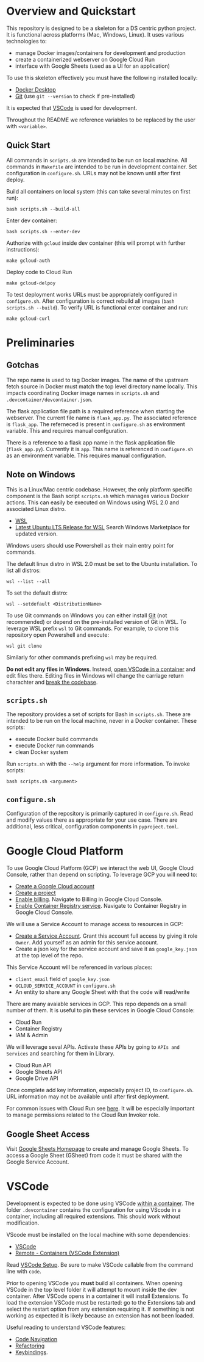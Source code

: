 # Overview and Quickstart
This repository is designed to be a skeleton for a DS centric python project. It is functional across platforms (Mac, Windows, Linux). It uses various technologies to:
- manage Docker images/containers for development and production
- create a containerized webserver on Google Cloud Run
- interface with Google Sheets (used as a UI for an application)

To use this skeleton effectively you must have the following installed locally:
- [Docker Desktop](https://www.docker.com/get-started)
- [Git](https://git-scm.com/book/en/v2/Getting-Started-Installing-Git) (use `git --version` to check if pre-installed)

It is expected that [VSCode](#vscode) is used for development.

Throughout the README we reference variables to be replaced by the user with `<variable>`.

## Quick Start
All commands in `scripts.sh` are intended to be run on local machine.
All commands in `Makefile` are intended to be run in development container.
Set configuration in `configure.sh`. URLs may not be known until after first deploy.

Build all containers on local system (this can take several minutes on first run):
```
bash scripts.sh --build-all
```
Enter dev container:
```
bash scripts.sh --enter-dev
```
Authorize with `gcloud` inside dev container (this will prompt with further instructions):
```
make gcloud-auth
```
Deploy code to Cloud Run
```
make gcloud-delpoy
```

To test deployment works URLs must be appropriately configured in `configure.sh`.
After configuration is correct rebuild all images (`bash scripts.sh --build`).
To verify URL is functional enter container and run:
```
make gcloud-curl
```

# Preliminaries
## Gotchas
The repo name is used to tag Docker images.
The name of the upstream fetch source in Docker must match the top level directory name locally.
This impacts coordinating Docker image names in `scripts.sh` and `.devcontainer/devcontainer.json`.

The flask application file path is a required reference when starting the webserver.
The current file name is `flask_app.py`. The associated reference is `flask_app`.
The referneced is present in `configure.sh` as environment variable.
This and requires manual confguration.

There is a reference to a flask app name in the flask application file (`flask_app.py`).
Currently it is `app`.
This name is referenced in `configure.sh` as an environment variable.
This requires manual configuration.

## Note on Windows
This is a Linux/Mac centric codebase. 
However, the only platform specific component is the Bash script `scripts.sh` which manages various Docker actions.
This can easily be executed on Windows using WSL 2.0 and associated Linux distro.
- [WSL](https://docs.microsoft.com/en-us/windows/wsl/install-win10)
- [Latest Ubuntu LTS Release for WSL](https://www.microsoft.com/en-us/p/ubuntu-2004-lts/9n6svws3rx71) Search Windows Marketplace for updated version.

Windows users should use Powershell as their main entry point for commands.

The default linux distro in WSL 2.0 must be set to the Ubuntu installation.
To list all distros:
```
wsl --list --all
```
To set the default distro:
```
wsl --setdefault <DistributionName>
```

To use Git commands on Windows you can either install [Git](https://git-scm.com/book/en/v2/Getting-Started-Installing-Git) (not recommended) or depend on the pre-installed version of Git in WSL.
To leverage WSL prefix `wsl` to Git commands. For example, to clone this repository open Powershell and execute:
```
wsl git clone
```
Similarly for other commands prefixing `wsl` may be required.

**Do not edit any files in Windows**.
Instead, [open VSCode in a container](#vscode) and edit files there.
Editing files in Windows will change the carriage return charachter and [break the codebase](https://en.wikipedia.org/wiki/Newline#Issues_with_different_newline_formats).


## `scripts.sh`

The repository provides a set of scripts for Bash in `scripts.sh`. These are intended to be run on the local machine, never in a Docker container. These scripts:
- execute Docker build commands
- execute Docker run commands
- clean Docker system

Run `scripts.sh` with the `--help` argument for more information. To invoke scripts:
```
bash scripts.sh <argument>
```

## `configure.sh`

Configuration of the repository is primarily captured in `configure.sh`.
Read and modify values there as appropriate for your use case.
There are additional, less critical, configuration components in `pyproject.toml`.

# Google Cloud Platform
To use Google Cloud Platform (GCP) we interact the web UI, Google Cloud Console, rather than depend on scripting.
To leverage GCP you will need to:
- [Create a Google Cloud account](https://cloud.google.com/)
- [Create a project](https://cloud.google.com/resource-manager/docs/creating-managing-projects)
- [Enable billing](https://cloud.google.com/billing/docs/how-to/modify-project). Navigate to Billing in Google Cloud Console.
- [Enable Container Registry service](https://cloud.google.com/container-registry/docs/enable-service). Navigate to Container Registry in Google Cloud Console.

We will use a Service Account to manage access to resources in GCP:
- [Create a Service Account](https://cloud.google.com/iam/docs/creating-managing-service-accounts). Grant this account full access by giving it role `Owner`. Add yourself as an admin for this service account.
- Create a json key for the service account and save it as `google_key.json` at the top level of the repo.

This Service Account will be referenced in various places:
- `client_email` field of `google_key.json`
- `GCLOUD_SERVICE_ACCOUNT` in `configure.sh`
- An entity to share any Google Sheet with that the code will read/write

There are many avaiable services in GCP.
This repo depends on a small number of them.
It is useful to pin these services in Google Cloud Console:
- Cloud Run
- Container Registry
- IAM & Admin

We will leverage seval APIs.
Activate these APIs by going to `APIs and Services` and searching for them in Library.
- Cloud Run API
- Google Sheets API
- Google Drive API

Once complete add key information, especially project ID, to `configure.sh`. URL information may not be available until after first deployment.

For common issues with Cloud Run see [here](https://cloud.google.com/run/docs/troubleshooting). It will be especially important to manage permissions related to the Cloud Run Invoker role.

## Google Sheet Access
Visit [Google Sheets Homepage](https://docs.google.com/spreadsheets/u/0/) to create and manage Google Sheets.
To access a Google Sheet (GSheet) from code it must be shared with the Google Service Account.

# VSCode
Development is expected to be done using VSCode [within a container](https://code.visualstudio.com/docs/remote/containers).
The folder `.devcontainer` contains the configuration for using VScode in a container, including all required extensions.
This should work without modification.

VScode must be installed on the local machine with some dependencies:
- [VSCode](https://code.visualstudio.com/download)
- [Remote - Containers (VSCode Extension)](https://code.visualstudio.com/docs/remote/containers)

Read [VSCode Setup](https://code.visualstudio.com/docs/setup/setup-overview).
Be sure to make VSCode callable from the command line with `code`.

Prior to opening VSCode you **must** build all containers.
When opening VSCode in the top level folder it will attempt to mount inside the dev container.
After VSCode opens in a container it will install Extensions.
To load the extension VSCode must be restarted: go to the Extensions tab and select the restart option from any extension requiring it.
If something is not working as expected it is likely because an extension has not been loaded.

Useful reading to understand VSCode features:
- [Code Navigation](https://code.visualstudio.com/docs/editor/editingevolved)
- [Refactoring](https://code.visualstudio.com/docs/editor/refactoring)
- [Keybindings](https://code.visualstudio.com/docs/getstarted/keybindings).
